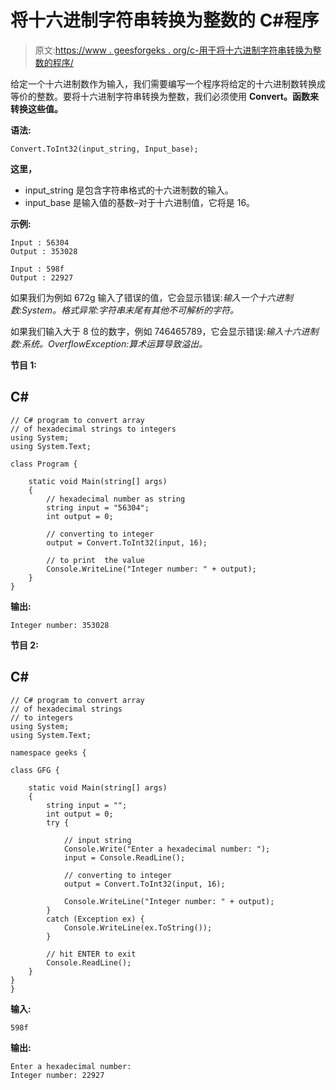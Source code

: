 # 将十六进制字符串转换为整数的 C#程序

> 原文:[https://www . geesforgeks . org/c-用于将十六进制字符串转换为整数的程序/](https://www.geeksforgeeks.org/c-program-for-converting-hexadecimal-string-to-integer/)

给定一个十六进制数作为输入，我们需要编写一个程序将给定的十六进制数转换成等价的整数。要将十六进制字符串转换为整数，我们必须使用 **Convert。函数来转换这些值。**

**语法:**

```
Convert.ToInt32(input_string, Input_base);

```

**这里，**

*   input_string 是包含字符串格式的十六进制数的输入。
*   input_base 是输入值的基数–对于十六进制值，它将是 16。

**示例:**

```
Input : 56304
Output : 353028

Input : 598f
Output : 22927

```

如果我们为例如 672g 输入了错误的值，它会显示错误:*输入一个十六进制数:System。格式异常:字符串末尾有其他不可解析的字符。*

如果我们输入大于 8 位的数字，例如 746465789，它会显示错误:*输入十六进制数:系统。OverflowException:算术运算导致溢出。*

**节目 1:**

## C#

```
// C# program to convert array 
// of hexadecimal strings to integers
using System;
using System.Text;

class Program {

    static void Main(string[] args)
    {
        // hexadecimal number as string
        string input = "56304";
        int output = 0;

        // converting to integer
        output = Convert.ToInt32(input, 16);

        // to print  the value
        Console.WriteLine("Integer number: " + output);
    }
}
```

**输出:**

```
Integer number: 353028

```

**节目 2:**

## C#

```
// C# program to convert array 
// of hexadecimal strings
// to integers
using System;
using System.Text;

namespace geeks {

class GFG {

    static void Main(string[] args)
    {
        string input = "";
        int output = 0;
        try {

            // input string
            Console.Write("Enter a hexadecimal number: ");
            input = Console.ReadLine();

            // converting to integer
            output = Convert.ToInt32(input, 16);

            Console.WriteLine("Integer number: " + output);
        }
        catch (Exception ex) {
            Console.WriteLine(ex.ToString());
        }

        // hit ENTER to exit
        Console.ReadLine();
    }
}
}
```

**输入:**

```
598f
```

**输出:**

```
Enter a hexadecimal number: 
Integer number: 22927

```